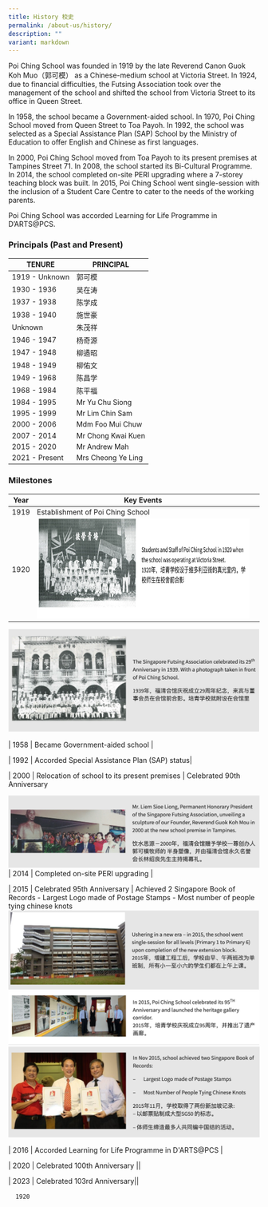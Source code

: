 ```yaml
---
title: History 校史
permalink: /about-us/history/
description: ""
variant: markdown
---
```

Poi Ching School was founded in 1919 by the late Reverend Canon Guok Koh Muo（郭可模） as a Chinese-medium school at Victoria Street. In 1924, due to financial difficulties, the Futsing Association took over the management of the school and shifted the school from Victoria Street to its office in Queen Street.

In 1958, the school became a Government-aided school. In 1970, Poi Ching School moved from Queen Street to Toa Payoh. In 1992, the school was selected as a Special Assistance Plan (SAP) School by the Ministry of Education to offer English and Chinese as first languages.

In 2000, Poi Ching School moved from Toa Payoh to its present premises at Tampines Street 71. In 2008, the school started its Bi-Cultural Programme. In 2014, the school completed on-site PERI upgrading where a 7-storey teaching block was built. In 2015, Poi Ching School went single-session with the inclusion of a Student Care Centre to cater to the needs of the working parents.

Poi Ching School was accorded Learning for Life Programme in D’ARTS@PCS.

### **Principals (Past and Present)**


| **TENURE**      | **PRINCIPAL**        |
|-----------------|----------------------|
|  1919 - Unknown    |  郭可模  |
|  1930 - 1936   |  吴在涛       |
|  1937 - 1938    |  陈学成  |
|  1938 - 1940    |  施世豪     |
|  Unknown    |  朱茂祥     |
|  1946 - 1947    |  杨奇源    |
|  1947 - 1948    |  柳遹昭  |
|  1948 - 1949    |  柳佑文   |
|  1949 - 1968    | 陈昌学   |
|  1968 - 1984    |  陈平福    |
|  1984 - 1995    |  Mr Yu Chu Siong   |
|  1995 - 1999    | Mr Lim Chin Sam    |
|  2000 - 2006    | Mdm Foo Mui Chuw  |
|  2007 - 2014    | Mr Chong Kwai Kuen    |
|  2015 - 2020    | Mr Andrew Mah   |
|  2021 - Present |  Mrs Cheong Ye Ling |



### Milestones

| Year | Key Events |  |
| -------- | -------- | -------- |
| 1919   | Establishment of Poi Ching School     |
| 1920   | <img style="width:750px; height: 200px" src="/images/history1.png">     |
![](/images/history2.png)

| 1958  |   Became Government-aided school  |

| 1992  |   Accorded Special Assistance Plan (SAP) status|


| 2000  |   Relocation of school to its present premises  |
                 Celebrated 90th Anniversary

![](/images/history3.png)
| 2014  |   Completed on-site PERI upgrading |

| 2015  |   Celebrated 95th Anniversary  |
            Achieved 2 Singapore Book of Records
						- Largest Logo made of Postage Stamps
						- Most number of people tying chinese knots
						![](/images/history5.png)
![](/images/history6.png)
![](/images/history7.png)

| 2016  |   Accorded Learning for Life Programme in D'ARTS@PCS |

| 2020  |   Celebrated 100th Anniversary ||

| 2023  |   Celebrated 103rd Anniversary||


      1920
      
  